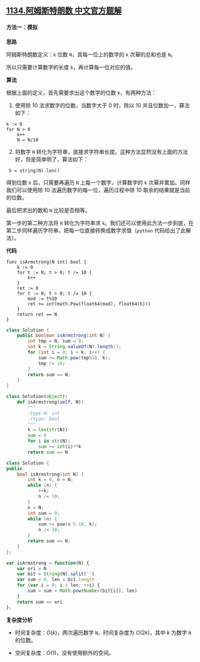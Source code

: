## [1134.阿姆斯特朗数 中文官方题解](https://leetcode.cn/problems/armstrong-number/solutions/100000/a-mu-si-te-lang-shu-by-leetcode-solution)

#### 方法一：模拟

**思路**

阿姆斯特朗数定义：`k` 位数 `N`，其每一位上的数字的 `k` 次幂的总和也是 `N`。


所以只需要计算数字的长度 `k`，再计算每一位对应的值。

**算法**

根据上面的定义，首先需要求出这个数字的位数 `k`，有两种方法：
1. 使用除 10 法求数字的位数，当数字大于 0 时，除以 10 并且位数加一，算法如下：
```
k := 0
for N > 0
    k++
    N = N/10
```
2. 将数字 `N` 转化为字符串，直接求字符串长度。这种方法显然没有上面的方法好，但是简单明了，算法如下：
```
 k = string(N).len()
```

得到位数 `k` 后，只需要再遍历 `N` 上每一个数字，计算数字的 `k` 次幂并累加。同样我们可以使用除 10 法遍历数字的每一位，遍历过程中除 10 取余的结果就是当前的位数。

最后把求出的数和 `N` 比较是否相等。

第一步的第二种方法将 `N` 转化为字符串求 `k`。我们还可以使用此方法一步到底，在第二步同样遍历字符串，把每一位直接转换成数字求值（`python` 代码给出了此解法）。

**代码**

```Golang []
func isArmstrong(N int) bool {
    k := 0
    for t := N; t > 0; t /= 10 {
        k++
    }
    ret := 0
    for t := N; t > 0; t /= 10 {
        mod := t%10
        ret += int(math.Pow(float64(mod), float64(k)))
    }
    return ret == N
}
```

```Java []
class Solution {
    public boolean isArmstrong(int N) {
        int tmp = N, sum = 0;
        int k = String.valueOf(N).length();
        for (int i = 0; i < k; i++) {
            sum += Math.pow(tmp%10, k);
            tmp /= 10;
        }
        return sum == N;
    }
}
```

```Python []
class Solution(object):
    def isArmstrong(self, N):
        """
        :type N: int
        :rtype: bool
        """
        k = len(str(N))
        sum = 0
        for i in str(N):
            sum += int(i)**k
        return sum == N
```

```C++ []
class Solution {
public:
    bool isArmstrong(int N) {
        int k = 0, n = N;
        while (n) {
            ++k;
            n /= 10;
        }
        n = N;
        int sum = 0;
        while (n) {
            sum += pow(n % 10, k);
            n /= 10;
        }
        return sum == N;
    }
};
```

```javascript []
var isArmstrong = function(N) {
    var ori = N
    var bit = String(N).split('')
    var sum = 0, len = bit.length
    for (var i = 0; i < len; ++i) {
        sum = sum + Math.pow(Number(bit[i]), len)
    }
    return sum == ori
};
```

**复杂度分析**

- 时间复杂度：$O(k)$，两次遍历数字 `N`，时间复杂度为 $O(2k)$，其中 $k$ 为数字 `N` 的位数。

- 空间复杂度：$O(1)$，没有使用额外的空间。